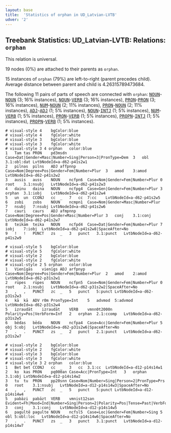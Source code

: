 ```yaml
---
layout: base
title:  'Statistics of orphan in UD_Latvian-LVTB'
udver: '2'
---
```


## Treebank Statistics: UD_Latvian-LVTB: Relations: `orphan`

This relation is universal.

19 nodes (0%) are attached to their parents as `orphan`.

15 instances of `orphan` (79%) are left-to-right (parent precedes child).
Average distance between parent and child is 4.26315789473684.

The following 11 pairs of parts of speech are connected with `orphan`: <tt><a href="lv_lvtb-pos-NOUN.html">NOUN</a></tt>-<tt><a href="lv_lvtb-pos-NOUN.html">NOUN</a></tt> (3; 16% instances), <tt><a href="lv_lvtb-pos-NOUN.html">NOUN</a></tt>-<tt><a href="lv_lvtb-pos-VERB.html">VERB</a></tt> (3; 16% instances), <tt><a href="lv_lvtb-pos-PRON.html">PRON</a></tt>-<tt><a href="lv_lvtb-pos-PRON.html">PRON</a></tt> (3; 16% instances), <tt><a href="lv_lvtb-pos-NUM.html">NUM</a></tt>-<tt><a href="lv_lvtb-pos-NOUN.html">NOUN</a></tt> (2; 11% instances), <tt><a href="lv_lvtb-pos-PRON.html">PRON</a></tt>-<tt><a href="lv_lvtb-pos-NOUN.html">NOUN</a></tt> (2; 11% instances), <tt><a href="lv_lvtb-pos-ADJ.html">ADJ</a></tt>-<tt><a href="lv_lvtb-pos-ADJ.html">ADJ</a></tt> (1; 5% instances), <tt><a href="lv_lvtb-pos-NOUN.html">NOUN</a></tt>-<tt><a href="lv_lvtb-pos-INTJ.html">INTJ</a></tt> (1; 5% instances), <tt><a href="lv_lvtb-pos-NUM.html">NUM</a></tt>-<tt><a href="lv_lvtb-pos-VERB.html">VERB</a></tt> (1; 5% instances), <tt><a href="lv_lvtb-pos-PRON.html">PRON</a></tt>-<tt><a href="lv_lvtb-pos-VERB.html">VERB</a></tt> (1; 5% instances), <tt><a href="lv_lvtb-pos-PROPN.html">PROPN</a></tt>-<tt><a href="lv_lvtb-pos-INTJ.html">INTJ</a></tt> (1; 5% instances), <tt><a href="lv_lvtb-pos-PROPN.html">PROPN</a></tt>-<tt><a href="lv_lvtb-pos-VERB.html">VERB</a></tt> (1; 5% instances).


~~~ conllu
# visual-style 4	bgColor:blue
# visual-style 4	fgColor:white
# visual-style 3	bgColor:blue
# visual-style 3	fgColor:white
# visual-style 3 4 orphan	color:blue
1	Tam	tas	PRON	pd3msdn	Case=Dat|Gender=Masc|Number=Sing|Person=3|PronType=Dem	3	obl	3.1:obl:dat	LvtbNodeId=a-d62-p41s2w1
2	pilnas	pilns	ADJ	affpnnp	Case=Nom|Degree=Pos|Gender=Fem|Number=Plur	3	amod	3:amod	LvtbNodeId=a-d62-p41s2w2
3	ausis	auss	NOUN	ncfpn6	Case=Nom|Gender=Fem|Number=Plur	0	root	3.1:nsubj	LvtbNodeId=a-d62-p41s2w3
4	dainu	daina	NOUN	ncfpg4	Case=Gen|Gender=Fem|Number=Plur	3	orphan	3.1:iobj	LvtbNodeId=a-d62-p41s2w4
5	un	un	CCONJ	cc	_	7	cc	7:cc	LvtbNodeId=a-d62-p41s2w5
6	zobi	zobs	NOUN	ncmpn1	Case=Nom|Gender=Masc|Number=Plur	7	nsubj	7:nsubj	LvtbNodeId=a-d62-p41s2w6
7	cauri	caurs	ADJ	afmpnnp	Case=Nom|Degree=Pos|Gender=Masc|Number=Plur	3	conj	3.1:conj	LvtbNodeId=a-d62-p41s2w7
8	teikām	teika	NOUN	ncfpd4	Case=Dat|Gender=Fem|Number=Plur	7	iobj	7:iobj	LvtbNodeId=a-d62-p41s2w8|SpaceAfter=No
9	!	!	PUNCT	zs	_	3	punct	3.1:punct	LvtbNodeId=a-d62-p41s2w9

~~~


~~~ conllu
# visual-style 5	bgColor:blue
# visual-style 5	fgColor:white
# visual-style 2	bgColor:blue
# visual-style 2	fgColor:white
# visual-style 2 5 orphan	color:blue
1	Vienīgās	vienīgs	ADJ	arfpnyp	Case=Nom|Degree=Pos|Gender=Fem|Number=Plur	2	amod	2:amod	LvtbNodeId=a-d62-p31s2w1
2	rūpes	rūpes	NOUN	ncfpn5	Case=Nom|Gender=Fem|Number=Plur	0	root	2.1:nsubj	LvtbNodeId=a-d62-p31s2w2|SpaceAfter=No
3	,	,	PUNCT	zc	_	5	punct	5:punct	LvtbNodeId=a-d62-p31s2w3
4	kā	kā	ADV	r0m	PronType=Int	5	advmod	5:advmod	LvtbNodeId=a-d62-p31s2w4
5	izraudāt	izraudāt	VERB	vmnn0t2000n	Polarity=Pos|VerbForm=Inf	2	orphan	2.1:ccomp	LvtbNodeId=a-d62-p31s2w5
6	bēdas	bēda	NOUN	ncfpa4	Case=Acc|Gender=Fem|Number=Plur	5	obj	5:obj	LvtbNodeId=a-d62-p31s2w6|SpaceAfter=No
7	.	.	PUNCT	zs	_	2	punct	2.1:punct	LvtbNodeId=a-d62-p31s2w7

~~~


~~~ conllu
# visual-style 2	bgColor:blue
# visual-style 2	fgColor:white
# visual-style 3	bgColor:blue
# visual-style 3	fgColor:white
# visual-style 3 2 orphan	color:blue
1	Bet	bet	CCONJ	cc	_	3	cc	3.1:cc	LvtbNodeId=a-d12-p14s14w1
2	ko	kas	PRON	pq000an	Case=Acc|PronType=Int	3	orphan	3.1:obj	LvtbNodeId=a-d12-p14s14w2
3	tu	tu	PRON	pp20snn	Case=Nom|Number=Sing|Person=2|PronType=Prs	0	root	3.1:nsubj	LvtbNodeId=a-d12-p14s14w3|SpaceAfter=No
4	,	,	PUNCT	zc	_	5	punct	5:punct	LvtbNodeId=a-d12-p14s14w4
5	pabāzi	pabāzt	VERB	vmnist12san	Evident=Fh|Mood=Ind|Number=Sing|Person=2|Polarity=Pos|Tense=Past|VerbForm=Fin|Voice=Act	3	conj	3.1:conj	LvtbNodeId=a-d12-p14s14w5
6	pagultē	pagulte	NOUN	ncfsl5	Case=Loc|Gender=Fem|Number=Sing	5	obl	5:obl:loc	LvtbNodeId=a-d12-p14s14w6|SpaceAfter=No
7	.	.	PUNCT	zs	_	3	punct	3.1:punct	LvtbNodeId=a-d12-p14s14w7

~~~


